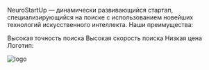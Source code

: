 NeuroStartUp — динамически развивающийся стартап, специализирующийся на поиске с использованием новейших технологий искусственного интеллекта. Наши преимущества:

Высокая точность поиска
Высокая скорость поиска
Низкая цена
Логотип:

![logo](https://github.com/user-attachments/assets/a11b579c-0a72-40e6-abaa-484ebe173050)

